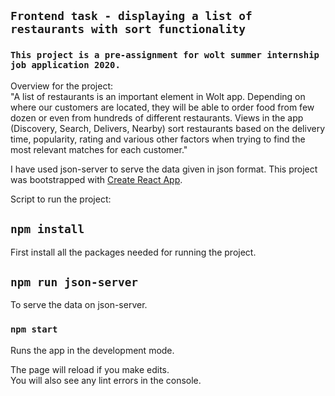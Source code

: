 ## `Frontend task - displaying a list of restaurants with sort functionality`

### `This project is a pre-assignment for wolt summer internship job application 2020.`

Overview for the project:<br />
"A list of restaurants is an important element in Wolt app. Depending on where our customers are located, they will be able to order food from few dozen or even from hundreds of different restaurants. Views in the app (Discovery, Search, Delivers, Nearby) sort restaurants based on the delivery time, popularity, rating and various other factors when trying to find the most relevant matches for each customer."

I have used json-server to serve the data given in json format.
This project was bootstrapped with [Create React App](https://github.com/facebook/create-react-app).

Script to run the project: 

## `npm install` 

First install all the packages needed for running the project.

## `npm run json-server`

To serve the data on json-server.

### `npm start`

Runs the app in the development mode.<br />

The page will reload if you make edits.<br />
You will also see any lint errors in the console.

